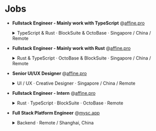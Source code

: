 # Jobs

- <b>Fullstack Engineer - Mainly work with TypeScript</b> @[affine.pro]

  <details><summary>TypeScript & Rust · BlockSuite & OctoBase · Singapore / China / Remote</summary>
  <p>

  ## What we do

  We **AFFiNE** hold a vision of shaping a world semantically connected through block components in modern applications.
  We're open for Fullstack Engineer positions across the BlockSuite sub-team. The **BlockSuite** team works on creating the best **block-editor** and **open-block** protocol for use in AFFiNE. Paving the way for a new generation of SaaS software and developers.

  ### This position is for

  - Developing AFFiNE **the open source way**, including coding and community engagement.
  - Researching and supporting **onboarding process** of new use cases for AFFiNE.pro subscribers.
  - Improving our **block editor** and **graphics editor**.
  - Assisting our subscribers in utilizing our product in a data-based way with help from the operational teams.
  - Researching on better activation of potential subscribers.
  - Engineers who are self-organized individuals and also responsible team members, no matter they are on-site or working remotely.

  ### What we are looking for

  - Software engineering experience with **editor** or **graphics** and professional real-world use cases.
  - Experience and proficiency in **TypeScript** and a **second programming language** preferably **Rust**.
  - Strong communication and writing skills in English.
  - Ability to work in a diverse and cross-functional team with skill and ease.
  - A love for open source, sharing our visions and working under those values.

  ### It would be great if you are

  - Skillful in building UI with different web frameworks or native web components.
  - Heavy user of knowledge/project management tools.
  - Experienced in scaling **a successful SaaS product**.
  - Experienced in developing platforms or tools for developers.
  - Experienced in working with a **globally distributed team**.
  - Enthusiastic about AFFiNE products as a user or contributor.

  ### What we offer

  - $2800 vouchers for latest MacBook Pro or working equipment of your choice.
  - Public holidays and paid annual leave starting at 12 days.
  - Free lunch, unlimited drinks and snacks.
  - Free English language lessons (including free IELTS test) open to all employees.
  - Become a maintainer of great open source projects and use Copilot powered by GitHub for free if you want.

  ### Contact us

  Interested? Send us your CV to [contact@toeverything.info].

  Feel free to include any extra information (GitHub link, previous projects, personal blog etc.).

  </p>
  </details>

- <b>Fullstack Engineer - Mainly work with Rust</b> @[affine.pro]

  <details><summary>Rust & TypeScript · OctoBase & BlockSuite · Singapore / China / Remote</summary>
  <p>

  ## What we do

  We, `AFFiNE` believe in shaping a world semantically connected through block components in modern applications. We're open for Fullstack Engineer positions across the OctoBase sub-team. OctoBase is an offline, scalable, and self-contained collaborative database. It provides a data collaboration engine for AFFiNE and BlockSuite. It can either run on the server as a service or be embedded in our client to offer a complete offline computing capacity.

  ### This position is for

  - Developing AFFiNE the open source way, including coding and community engagement.
  - Researching and supporting the onboarding process of new use cases for AFFiNE.pro subscribers.
  - Improving our data computing engine with Rust.
  - Assisting our subscribers in utilizing our product in a data-based way with help from the operational - teams.
  - Researching on better activation of potential subscribers.
  - Engineers who are self-organized individuals and also responsible team members, no matter whether - they are on-site or working remotely.

  ### What we are looking for

  - Ability to use TypeScript proficiently in engineering projects and at least one server-side development language (preferably Rust).
  - Strong English communication and writing skills.
  - Ability to work skillfully and comfortably within diverse and cross-functional teams.
  - Love open source, share our vision, and work within those values.

  ### It would be great if you are

  - Experience in understanding the architecture and being responsible for the development of a function or module in a real project
  - Heavy user of knowledge/project management tools
  - Experience in working on a real-world database, distributed server application, or serverless application projects
  - Experience in using a collaborative algorithm on your own or participating in projects
  - Experienced in working with a globally distributed team.
  - Enthusiastic about AFFiNE products as a user or contributor.

  ### What we offer

  - $2800 vouchers for latest generation MacBook Pr or working equipment of your choice.
  - Public holidays and paid annual leave starting at 12 days.
  - Free lunch, unlimited drinks and snacks.
  - Free English language lessons (including free IELTS test) open to all employees.
  - Become a maintainer of great open source projects and use Copilot powered by GitHub for free if you want.

  ### Contact us

  Interested? Send us your CV to [contact@toeverything.info].

  Feel free to include any extra information (GitHub link, previous projects, personal blog etc.).

  </p>
  </details>

- <b>Senior UI/UX Designer </b> @[affine.pro]

  <details><summary>UI / UX · Creative Designer · Singapore / China / Remote</summary>
  <p>

  ## Senior UI/UX Designer

  We are seeking a highly skilled and experienced Senior UI/UX Designer to join our team and lead the development and implementation of a UI design system for our product AFFiNE. The ideal candidate will have a proven track record in UI/UX design, as well as a deep understanding of the latest design trends and technologies.

  ### Position Requirements

  - Lead the development and implementation of a UI design system for AFFiNE
  - Create and maintain a UI component library, including colors, fonts, buttons, text boxes, etc.
  - Establish UI design guidelines and standards to ensure consistency and reusability of all components
  - Collaborate with cross-functional teams to gather requirements and design intuitive, user-friendly interfaces
  - Conduct user research and gather feedback to iterate and improve the UI design system
  - Stay up-to-date with the latest design trends and technologies, and continuously improve the UI design system
  - Extensive experience in creative design thinking
  - Strong expertise in animate effect design
  - Having abroad job experience background
  - Having a strong visual background or experience, proficient in illutrations（bonus point）
  - Having distinctive artistic talent （bonus point）

  ### Job Requirements

  - Bachelor's or Master's degree in Graphic Design, UI/UX Design, or a related field
  - Extensive experience in UI/UX design, with a portfolio showcasing previous work
  - Proficiency in design tools such as Sketch, Figma, Adobe Creative Suite, etc.
  - Strong understanding of design principles and best practices, including typography, color theory, and user-centered design
  - Experience leading and mentoring junior designers
  - Excellent communication and collaboration skills
  - This is a long-term project that requires constant iteration and improvement to ensure AFFiNE's UI design meets user needs and remains competitive.

  ### What we offer

  - $2800 vouchers for latest MacBook Pro or working equipment of your choice.
  - Public holidays and paid annual leave starting at 12 days.
  - Free lunch, unlimited drinks and snacks.
  - Free English language lessons (including free IELTS test) open to all employees.
  - Become a maintainer of great open source projects and use Copilot powered by GitHub for free if you want.

  ### Contact us

  Interested? Send us your CV to [contact@toeverything.info].

  Feel free to include any extra information (GitHub link, previous projects, personal blog etc.).

  </p>
  </details>

- <b>Fullstack Engineer - Intern</b> @[affine.pro]

  <details><summary>Rust · TypeScript · BlockSuite · OctoBase · Remote</summary>
  <p>

  ## What we do

  We **AFFiNE** hold a vision of shaping a world semantically connected through block components in modern applications.
  We're open for Fullstack Engineer positions across the BlockSuite sub-team. The **BlockSuite** team works on creating the best **block-editor** and **open-block** protocol for use in AFFiNE. Paving the way for a new generation of SaaS software and developers.

  ## Fullstack Engineer Intern

  ### This position is for

  - Developing AFFiNE **the open source way**, including coding and community engagement.
  - Improving our **block editor** and **graphics editor**.
  - Researching on better activation of potential subscribers.

  ### What we are looking for

  - Software engineering experience with **editor** or **graphics** and professional real-world use cases.
  - Experience and proficiency in **TypeScript** and a **second programming language** preferably **Rust**.
  - Strong communication and writing skills in English.
  - Ability to work in a diverse and cross-functional team with skill and ease.
  - A lover for open source, sharing our visions and working under those values.

  ### It would be great if you are

  - Heavy user of knowledge/project management tools.
  - Enthusiastic about AFFiNE products as a user or contributor.

  ### Contact us

  Interested? Send us your CV to [contact@toeverything.info].

  Feel free to include any extra information (GitHub link, previous projects, personal blog etc.).

  </p>
  </details>

- <b>Full Stack Platform Engineer</b> @[mysc.app](https://mysc.app/)

  <details><summary>Backend · Remote / Shanghai, China</summary>
  <p>

  ## Full Stack Platform Engineer

  ### Your responsibilities will include

  - Build APIs in the Data Platform to support new capabilities within mysc.
  - Work with backend and client side databases (MongoDB, Redis, SQLite)
  - Design and implement algorithms that are highly performant, resilient against failures and race conditions and are easy to use by application developers
  - Build up solid knowledge of our product to understand end to end system behavior and data flow
  - Execute performance profiling on existing systems to identify key bottlenecks and improve their performance characteristics

  ### What we're looking for

  - Strong analytical thinking, planning, and problem-solving skills
  - 3-5 years experience in building APIs or Platforms
  - Strong computer science fundamentals, including knowledge of data structures, algorithmic complexity, and designing for performance and scalability
  - Experience in NodeJS, TypeScript and Go
  - Experience with unit / automated testing

  ### What we offer

  - A fully remote team based on Gather Town
  - A culture that encourages different opinions, respects different values and advocates work life balance
  - Real ownership and actual impact
  - Learning and career opportunities on the long run

  </p>
  </details>

[affine.pro]: http://affine.pro/
[contact@toeverything.info]: mailto:contact@toeverything.info
